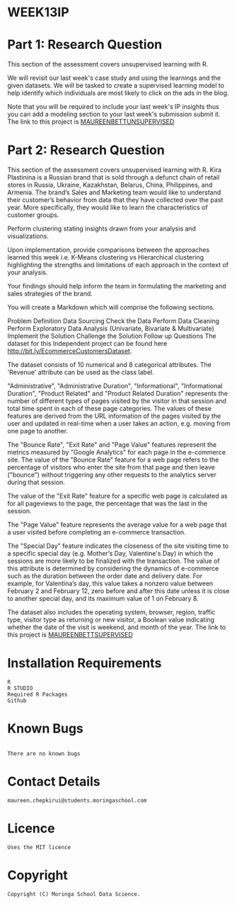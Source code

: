 # WEEK13IP

# Part 1: Research Question


This section of the assessment covers unsupervised learning with R.

We will revisit our last week's case study and using the learnings and the given datasets. We will be tasked to create a supervised learning model to help identify which individuals are most likely to click on the ads in the blog.

Note that you will be required to include your last week's IP insights thus you can add a modeling section to your last week's submission submit it.
The link to this project is [MAUREENBETTUNSUPERVISED](http://rpubs.com/Maureenbett/884012)




# Part 2: Research Question


This section of the assessment covers unsupervised learning with R.
Kira Plastinina is a Russian brand that is sold through a defunct chain of retail stores in Russia, Ukraine, Kazakhstan, Belarus, China, Philippines, and Armenia. The brand’s Sales and Marketing team would like to understand their customer’s behavior from data that they have collected over the past year. More specifically, they would like to learn the characteristics of customer groups.

Perform clustering stating insights drawn from your analysis and visualizations.

Upon implementation, provide comparisons between the approaches learned this week i.e. K-Means clustering vs Hierarchical clustering highlighting the strengths and limitations of each approach in the context of your analysis.

Your findings should help inform the team in formulating the marketing and sales strategies of the brand.

You will create a Markdown which will comprise the following sections.

Problem Definition
Data Sourcing
Check the Data
Perform Data Cleaning
Perform Exploratory Data Analysis (Univariate, Bivariate & Multivariate)
Implement the Solution
Challenge the Solution
Follow up Questions
The dataset for this Independent project can be found here http://bit.ly/EcommerceCustomersDataset.

The dataset consists of 10 numerical and 8 categorical attributes. The 'Revenue' attribute can be used as the class label.

"Administrative", "Administrative Duration", "Informational", "Informational Duration", "Product Related" and "Product Related Duration" represents the number of different types of pages visited by the visitor in that session and total time spent in each of these page categories. The values of these features are derived from the URL information of the pages visited by the user and updated in real-time when a user takes an action, e.g. moving from one page to another.

The "Bounce Rate", "Exit Rate" and "Page Value" features represent the metrics measured by "Google Analytics" for each page in the e-commerce site. The value of the "Bounce Rate" feature for a web page refers to the percentage of visitors who enter the site from that page and then leave ("bounce") without triggering any other requests to the analytics server during that session.

The value of the "Exit Rate" feature for a specific web page is calculated as for all pageviews to the page, the percentage that was the last in the session.

The "Page Value" feature represents the average value for a web page that a user visited before completing an e-commerce transaction.

The "Special Day" feature indicates the closeness of the site visiting time to a specific special day (e.g. Mother’s Day, Valentine's Day) in which the sessions are more likely to be finalized with the transaction. The value of this attribute is determined by considering the dynamics of e-commerce such as the duration between the order date and delivery date. For example, for Valentina’s day, this value takes a nonzero value between February 2 and February 12, zero before and after this date unless it is close to another special day, and its maximum value of 1 on February 8.

The dataset also includes the operating system, browser, region, traffic type, visitor type as returning or new visitor, a Boolean value indicating whether the date of the visit is weekend, and month of the year.
The link to this project is  [MAUREENBETTSUPERVISED](http://rpubs.com/Maureenbett/883972)


# Installation Requirements

```
R
R STUDIO
Required R Packages
Github
```

# Known Bugs
```

There are no known bugs
```



# Contact Details
```
maureen.chepkirui@students.moringaschool.com
```

# Licence
```
Uses the MIT licence
```
# Copyright
```
Copyright (C) Moringa School Data Science.
```

